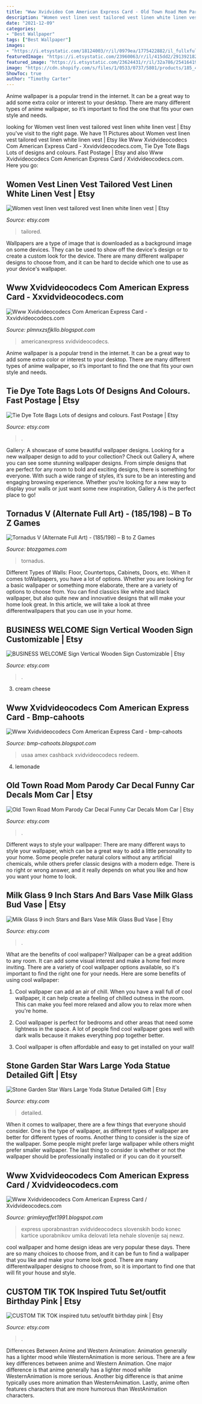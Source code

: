 ```yaml
---
title: "Www Xvidvideo Com American Express Card - Old Town Road Mom Parody Car Decal Funny Car Decals Mom Car"
description: "Women vest linen vest tailored vest linen white linen vest"
date: "2021-12-09"
categories:
- "Best Wallpaper"
tags: ["Best Wallpaper"]
images:
- "https://i.etsystatic.com/18124003/r/il/0979ea/1775422882/il_fullxfull.1775422882_iwfc.jpg"
featuredImage: "https://i.etsystatic.com/23960063/r/il/415dd2/2913921823/il_1588xN.2913921823_sztz.jpg"
featured_image: "https://i.etsystatic.com/23624431/r/il/32a786/2541641977/il_1588xN.2541641977_5r2w.jpg"
image: "https://cdn.shopify.com/s/files/1/0533/0737/5801/products/185_496x_772c156d-a08e-42e3-9274-6cdaccad0669_1024x1024@2x.jpg?v=1624230202"
ShowToc: true
author: "Timothy Carter"
---
```



Anime wallpaper is a popular trend in the internet. It can be a great way to add some extra color or interest to your desktop. There are many different types of anime wallpaper, so it’s important to find the one that fits your own style and needs.

	

		
looking for Women vest linen vest tailored vest linen white linen vest | Etsy you've visit to the right page. We have 11 Pictures about Women vest linen vest tailored vest linen white linen vest | Etsy like Www Xvidvideocodecs Com American Express Card - Xxvidvideocodecs.com, Tie Dye Tote Bags Lots of designs and colours. Fast Postage | Etsy and also Www Xvidvideocodecs Com American Express Card / Xvidvideocodecs.com. Here you go:
		
    
## Women Vest Linen Vest Tailored Vest Linen White Linen Vest | Etsy

<img loading=lazy src="https://i.etsystatic.com/18124003/r/il/0979ea/1775422882/il_fullxfull.1775422882_iwfc.jpg" onerror="this.onerror=null;this.src='https://tse3.mm.bing.net/th?id=OIP.vClbUNbbLoW-Kt8zGNE7OAHaLF&amp;pid=15.1';" alt="Women vest linen vest tailored vest linen white linen vest | Etsy">

_Source: etsy.com_

>tailored. 

	

Wallpapers are a type of image that is downloaded as a background image on some devices. They can be used to show off the device's design or to create a custom look for the device. There are many different wallpaper designs to choose from, and it can be hard to decide which one to use as your device's wallpaper.

    
## Www Xvidvideocodecs Com American Express Card - Xxvidvideocodecs.com

<img loading=lazy src="https://business.americanexpress.com/us/~/media/Images/GCP/us2/GCP3/Cards-GCP3/business-extra-angled.png?h=288&amp;la=en&amp;w=458&amp;hash=78E1708AAEABDFCC8AAFD2270DF62935F15B17F4" onerror="this.onerror=null;this.src='https://tse3.mm.bing.net/th?id=OIP.02naD32_aEdXQAt47gqUSwAAAA&amp;pid=15.1';" alt="Www Xvidvideocodecs Com American Express Card - Xxvidvideocodecs.com">

_Source: plmnxzsfjkllo.blogspot.com_

>americanexpress xvidvideocodecs. 

	

Anime wallpaper is a popular trend in the internet. It can be a great way to add some extra color or interest to your desktop. There are many different types of anime wallpaper, so it’s important to find the one that fits your own style and needs.

    
## Tie Dye Tote Bags Lots Of Designs And Colours. Fast Postage | Etsy

<img loading=lazy src="https://i.etsystatic.com/23624431/r/il/32a786/2541641977/il_1588xN.2541641977_5r2w.jpg" onerror="this.onerror=null;this.src='https://tse3.mm.bing.net/th?id=OIP.f_IuMVmhUcNy0UBjgJAW_QHaJ3&amp;pid=15.1';" alt="Tie Dye Tote Bags Lots of designs and colours. Fast Postage | Etsy">

_Source: etsy.com_

>. 

	

Gallery: A showcase of some beautiful wallpaper designs.
Looking for a new wallpaper design to add to your collection? Check out Gallery A, where you can see some stunning wallpaper designs. From simple designs that are perfect for any room to bold and exciting designs, there is something for everyone. With such a wide range of styles, it’s sure to be an interesting and engaging browsing experience. Whether you’re looking for a new way to display your walls or just want some new inspiration, Gallery A is the perfect place to go!





	
	
    
## Tornadus V (Alternate Full Art) - (185/198) – B To Z Games

<img loading=lazy src="https://cdn.shopify.com/s/files/1/0533/0737/5801/products/185_496x_772c156d-a08e-42e3-9274-6cdaccad0669_1024x1024@2x.jpg?v=1624230202" onerror="this.onerror=null;this.src='https://tse1.mm.bing.net/th?id=OIP.0g1goihSG7uB7xga22KjOwHaKc&amp;pid=15.1';" alt="Tornadus V (Alternate Full Art) - (185/198) – B to Z Games">

_Source: btozgames.com_

>tornadus. 

	

Different Types of Walls: Floor, Countertops, Cabinets, Doors, etc.
When it comes toWallpapers, you have a lot of options. Whether you are looking for a basic wallpaper or something more elaborate, there are a variety of options to choose from. You can find classics like white and black wallpaper, but also quite new and innovative designs that will make your home look great. In this article, we will take a look at three differentwallpapers that you can use in your home.

    
## BUSINESS WELCOME Sign Vertical Wooden Sign Customizable | Etsy

<img loading=lazy src="https://i.etsystatic.com/24089301/r/il/432e7c/2882415165/il_1588xN.2882415165_hhxl.jpg" onerror="this.onerror=null;this.src='https://tse4.mm.bing.net/th?id=OIP.WbmepgBRlD3VD8Fn0DZ-jQHaJ3&amp;pid=15.1';" alt="BUSINESS WELCOME Sign Vertical Wooden Sign Customizable | Etsy">

_Source: etsy.com_

>. 

	

3. cream cheese 

    
## Www Xvidvideocodecs Com American Express Card - Bmp-cahoots

<img loading=lazy src="https://i1.wp.com/www.currentschoolnews.com/wp-content/uploads/2019/07/usa-credit-card.png?resize=450%2C288&amp;ssl=1" onerror="this.onerror=null;this.src='https://tse3.mm.bing.net/th?id=OIP.kD60qd4kYtjeHCjRg6dP6AAAAA&amp;pid=15.1';" alt="Www Xvidvideocodecs Com American Express Card - bmp-cahoots">

_Source: bmp-cahoots.blogspot.com_

>usaa amex cashback xvidvideocodecs redeem. 

	

4. lemonade 

    
## Old Town Road Mom Parody Car Decal Funny Car Decals Mom Car | Etsy

<img loading=lazy src="https://i.etsystatic.com/12640528/r/il/1fa44c/2053592489/il_1588xN.2053592489_ijq9.jpg" onerror="this.onerror=null;this.src='https://tse4.mm.bing.net/th?id=OIP.V5_fgBvaFNg89dRccz653QHaHa&amp;pid=15.1';" alt="Old Town Road Mom Parody Car Decal Funny Car Decals Mom Car | Etsy">

_Source: etsy.com_

>. 

	

Different ways to style your wallpaper:
There are many different ways to style your wallpaper, which can be a great way to add a little personality to your home. Some people prefer natural colors without any artificial chemicals, while others prefer classic designs with a modern edge. There is no right or wrong answer, and it really depends on what you like and how you want your home to look.

    
## Milk Glass 9 Inch Stars And Bars Vase Milk Glass Bud Vase | Etsy

<img loading=lazy src="https://i.etsystatic.com/20082935/r/il/9a91d5/3143481329/il_fullxfull.3143481329_2p3r.jpg" onerror="this.onerror=null;this.src='https://tse1.mm.bing.net/th?id=OIP.RJ47DfBrq8iiCSxL7zryMwHaLH&amp;pid=15.1';" alt="Milk Glass 9 inch Stars and Bars Vase Milk Glass Bud Vase | Etsy">

_Source: etsy.com_

>. 

	

What are the benefits of cool wallpaper?
Wallpaper can be a great addition to any room. It can add some visual interest and make a home feel more inviting. There are a variety of cool wallpaper options available, so it's important to find the right one for your needs. Here are some benefits of using cool wallpaper: 
1. Cool wallpaper can add an air of chill. When you have a wall full of cool wallpaper, it can help create a feeling of chilled outness in the room. This can make you feel more relaxed and allow you to relax more when you're home. 

2. Cool wallpaper is perfect for bedrooms and other areas that need some lightness in the space. A lot of people find cool wallpaper goes well with dark walls because it makes everything pop together better. 

3. Cool wallpaper is often affordable and easy to get installed on your wall!

    
## Stone Garden Star Wars Large Yoda Statue Detailed Gift | Etsy

<img loading=lazy src="https://i.etsystatic.com/16150224/r/il/673341/2539635444/il_fullxfull.2539635444_sj6a.jpg" onerror="this.onerror=null;this.src='https://tse4.mm.bing.net/th?id=OIP.1HSL5tt4XfqZPOXowulM7wHaNy&amp;pid=15.1';" alt="Stone Garden Star Wars Large Yoda Statue Detailed Gift | Etsy">

_Source: etsy.com_

>detailed. 

	

When it comes to wallpaper, there are a few things that everyone should consider. One is the type of wallpaper, as different types of wallpaper are better for different types of rooms. Another thing to consider is the size of the wallpaper. Some people might prefer large wallpaper while others might prefer smaller wallpaper. The last thing to consider is whether or not the wallpaper should be professionally installed or if you can do it yourself.

    
## Www Xvidvideocodecs Com American Express Card / Xvidvideocodecs.com

<img loading=lazy src="https://www.blog.uporabnastran.si/wp-content/uploads/2018/07/american-express-card-1024x613.jpg" onerror="this.onerror=null;this.src='https://tse2.mm.bing.net/th?id=OIP.-wg59BRGSqmqw_C38-fTdQHaEb&amp;pid=15.1';" alt="Www Xvidvideocodecs Com American Express Card / Xvidvideocodecs.com">

_Source: grimleyoffet1991.blogspot.com_

>express uporabnastran xvidvideocodecs slovenskih bodo konec kartice uporabnikov umika delovati leta nehale slovenije saj newz. 

	

cool wallpaper and home design ideas are very popular these days. There are so many choices to choose from, and it can be fun to find a wallpaper that you like and make your home look good. There are many differentwallpaper designs to choose from, so it is important to find one that will fit your house and style.

    
## CUSTOM TIK TOK Inspired Tutu Set/outfit Birthday Pink | Etsy

<img loading=lazy src="https://i.etsystatic.com/23960063/r/il/415dd2/2913921823/il_1588xN.2913921823_sztz.jpg" onerror="this.onerror=null;this.src='https://tse1.mm.bing.net/th?id=OIP.xd1wagPildU86T-QnhfUlwHaJ3&amp;pid=15.1';" alt="CUSTOM TIK TOK inspired tutu set/outfit birthday pink | Etsy">

_Source: etsy.com_

>. 

	

Differences Between Anime and Western Animation: Animation generally has a lighter mood while WesternAnimation is more serious.
There are a few key differences between anime and Western Animation. One major difference is that anime generally has a lighter mood while WesternAnimation is more serious. Another big difference is that anime typically uses more animation than WesternAnimation. Lastly, anime often features characters that are more humorous than WestAnimation characters.

